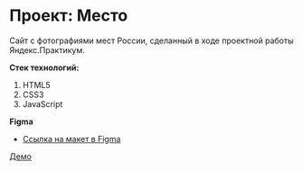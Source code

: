 # Проект: Место

Сайт с фотографиями мест России, сделанный в ходе проектной работы Яндекс.Практикум.

**Стек технологий:**
1. HTML5
2. CSS3
3. JavaScript

**Figma**

* [Ссылка на макет в Figma](https://www.figma.com/file/2cn9N9jSkmxD84oJik7xL7/JavaScript.-Sprint-4?node-id=0%3A1)

[Демо](https://mariaselivanova.github.io/mesto/)



